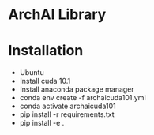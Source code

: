 # ArchAI Library



# Installation

* Ubuntu 
* Install cuda 10.1
* Install anaconda package manager
* conda env create -f archaicuda101.yml
* conda activate archaicuda101
* pip install -r requirements.txt
* pip install -e .